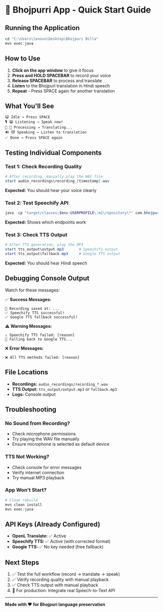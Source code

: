 # 🚀 Bhojpurri App - Quick Start Guide

## Running the Application

```powershell
cd "C:\Users\lenovo\Desktop\Bhojpuri Billa"
mvn exec:java
```

## How to Use

1. **Click on the app window** to give it focus
2. **Press and HOLD SPACEBAR** to record your voice
3. **Release SPACEBAR** to process and translate
4. **Listen** to the Bhojpuri translation in Hindi speech
5. **Repeat** - Press SPACE again for another translation

## What You'll See

```
😺 Idle → Press SPACE
🎙️ 😸 Listening → Speak now!
🧠 🤔 Processing → Translating...
🔊 😻 Speaking → Listen to translation
✅ Done → Press SPACE again
```

## Testing Individual Components

### Test 1: Check Recording Quality
```powershell
# After recording, manually play the WAV file
start audio_recordings\recording_[timestamp].wav
```
**Expected:** You should hear your voice clearly

### Test 2: Test Speechify API
```powershell
java -cp "target/classes;$env:USERPROFILE\.m2\repository\*" com.bhojpurri.TestSpeechify
```
**Expected:** Shows which endpoints work

### Test 3: Check TTS Output
```powershell
# After TTS generation, play the MP3
start tts_output\output.mp3       # Speechify output
start tts_output\fallback.mp3     # Google TTS output
```
**Expected:** You should hear Hindi speech

## Debugging Console Output

Watch for these messages:

✅ **Success Messages:**
```
🎤 Recording saved at: ...
✅ Speechify TTS successful!
✅ Google TTS fallback successful!
```

⚠️ **Warning Messages:**
```
⚠️ Speechify TTS failed: [reason]
🔄 Falling back to Google TTS...
```

❌ **Error Messages:**
```
❌ All TTS methods failed: [reason]
```

## File Locations

- **Recordings:** `audio_recordings/recording_*.wav`
- **TTS Output:** `tts_output/output.mp3` or `fallback.mp3`
- **Logs:** Console output

## Troubleshooting

### No Sound from Recording?
- Check microphone permissions
- Try playing the WAV file manually
- Ensure microphone is selected as default device

### TTS Not Working?
- Check console for error messages
- Verify internet connection
- Try manual MP3 playback

### App Won't Start?
```powershell
# Clean rebuild
mvn clean install
mvn exec:java
```

## API Keys (Already Configured)

- **OpenL Translate:** ✅ Active
- **Speechify TTS:** ✅ Active (with corrected format)
- **Google TTS:** ✅ No key needed (free fallback)

## Next Steps

1. ✅ Test the full workflow (record → translate → speak)
2. ✅ Verify recording quality with manual playback
3. ✅ Check TTS output with manual playback
4. 📝 For production: Integrate real Speech-to-Text API

---

**Made with ❤️ for Bhojpuri language preservation**

